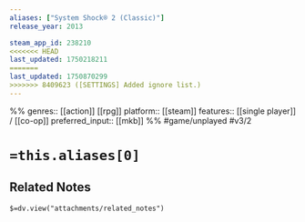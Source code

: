 ```yaml
---
aliases: ["System Shock® 2 (Classic)"]
release_year: 2013

steam_app_id: 238210
<<<<<<< HEAD
last_updated: 1750218211
=======
last_updated: 1750870299
>>>>>>> 8409623 ([SETTINGS] Added ignore list.)
---
```

%%
genres:: [[action]] [[rpg]]
platform:: [[steam]]
features:: [[single player]] / [[co-op]]
preferred_input:: [[mkb]]
%%
#game/unplayed
#v3/2

# `=this.aliases[0]`
## Related Notes
`$=dv.view("attachments/related_notes")`